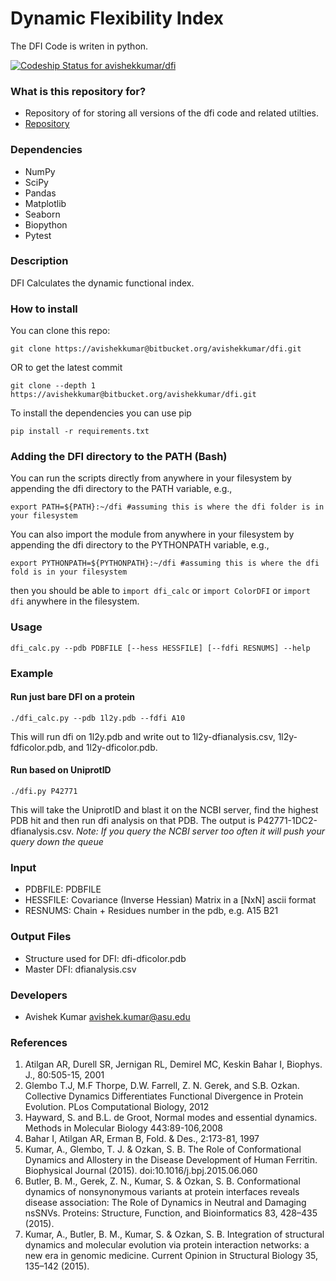 # Dynamic Flexibility Index #

The DFI Code is writen in python.  

[ ![Codeship Status for avishekkumar/dfi](https://codeship.com/projects/2216d090-addf-0133-68b3-42dfb775ebd5/status?branch=master)](https://codeship.com/projects/132158)

### What is this repository for? ###

* Repository of for storing all versions of the dfi code and related utilties. 
* [Repository](https://bitbucket.org/avishekkumar/dfi)


### Dependencies ###

* NumPy
* SciPy
* Pandas
* Matplotlib 
* Seaborn 
* Biopython 
* Pytest 

### Description ###

DFI Calculates the dynamic functional index. 

### How to install ###
You can clone this repo:
```
git clone https://avishekkumar@bitbucket.org/avishekkumar/dfi.git
```
OR to get the latest commit 
```
git clone --depth 1 https://avishekkumar@bitbucket.org/avishekkumar/dfi.git
```
To install the dependencies you can use pip
```
pip install -r requirements.txt 
```

### Adding the DFI directory to the PATH (Bash) ###
You can run the scripts directly from anywhere in your filesystem by appending
the dfi directory to the PATH variable, e.g., 
```
export PATH=${PATH}:~/dfi #assuming this is where the dfi folder is in your filesystem
```
You can also import the module from anywhere in your filesystem by appending the 
dfi directory to the PYTHONPATH variable, e.g.,
```
export PYTHONPATH=${PYTHONPATH}:~/dfi #assuming this is where the dfi fold is in your filesystem 
```
then you should be able to `import dfi_calc` or `import ColorDFI` or `import dfi` anywhere
in the filesystem. 
 

### Usage ###
```
dfi_calc.py --pdb PDBFILE [--hess HESSFILE] [--fdfi RESNUMS] --help   
```

### Example ###
#### Run just bare DFI on a protein ####
```
./dfi_calc.py --pdb 1l2y.pdb --fdfi A10 
```
This will run dfi on 1l2y.pdb and write out to 1l2y-dfianalysis.csv,
1l2y-fdficolor.pdb, and 1l2y-dficolor.pdb.

#### Run based on UniprotID ####
```
./dfi.py P42771
```
This will take the UniprotID and blast it on the NCBI server, find the
highest PDB hit and then run dfi analysis on that PDB. The output is
P42771-1DC2-dfianalysis.csv. 
*Note: If you query the NCBI server too often it will push your query
down the queue*

### Input ###

* PDBFILE:     PDBFILE
* HESSFILE:    Covariance (Inverse Hessian) Matrix in a [NxN] ascii format 
* RESNUMS:     Chain + Residues number in the pdb, e.g. A15 B21

### Output Files ###

* Structure used for DFI: dfi-dficolor.pdb 
* Master DFI: dfianalysis.csv 

### Developers ###
* Avishek Kumar avishek.kumar@asu.edu


### References ###

1. Atilgan AR, Durell SR, Jernigan RL, Demirel MC, Keskin Bahar I, Biophys. J., 80:505-15, 2001 
2. Glembo T.J, M.F Thorpe, D.W. Farrell, Z. N. Gerek, and S.B. Ozkan. Collective Dynamics Differentiates Functional Divergence in Protein Evolution. 
PLos Computational Biology, 2012  
3. Hayward, S. and B.L. de Groot, Normal modes and essential dynamics. Methods in Molecular Biology 443:89-106,2008
4. Bahar I, Atilgan AR, Erman B, Fold. & Des., 2:173-81, 1997
5. Kumar, A., Glembo, T. J. & Ozkan, S. B. The Role of Conformational Dynamics and Allostery in the Disease Development of Human Ferritin. Biophysical Journal (2015). doi:10.1016/j.bpj.2015.06.060
6. Butler, B. M., Gerek, Z. N., Kumar, S. & Ozkan, S. B. Conformational dynamics of nonsynonymous variants at protein interfaces reveals disease association: The Role of Dynamics in Neutral and Damaging nsSNVs. Proteins: Structure, Function, and Bioinformatics 83, 428–435 (2015).
7. Kumar, A., Butler, B. M., Kumar, S. & Ozkan, S. B. Integration of structural dynamics and molecular evolution via protein interaction networks: a new era in genomic medicine. Current Opinion in Structural Biology 35, 135–142 (2015).

 
